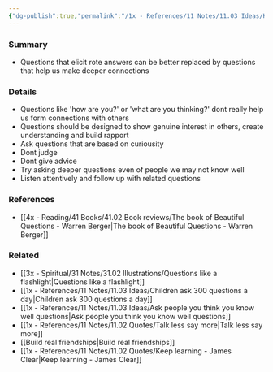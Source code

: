 ```yaml
---
{"dg-publish":true,"permalink":"/1x - References/11 Notes/11.03 Ideas/How to use questions that foster deeper connections/","title":"How to use questions that foster deeper connections","noteIcon":"","created":"2023-06-07T23:45:50.000+03:00","updated":"2024-02-14T20:18:30.364+03:00"}
---
```



### Summary
- Questions that elicit rote answers can be better replaced by questions that help us make deeper connections

### Details
- Questions like 'how are you?' or 'what are you thinking?' dont really help us form connections with others
- Questions should be designed to show genuine interest in others, create understanding and build rapport
- Ask questions that are based on curiousity
- Dont judge
- Dont give advice
- Try asking deeper questions even of people we may not know well
- Listen attentively and follow up with related questions

### References
- [[4x - Reading/41 Books/41.02 Book reviews/The book of Beautiful Questions - Warren Berger\|The book of Beautiful Questions - Warren Berger]]

### Related
- [[3x - Spiritual/31 Notes/31.02 Illustrations/Questions like a flashlight\|Questions like a flashlight]]
- [[1x - References/11 Notes/11.03 Ideas/Children ask 300 questions a day\|Children ask 300 questions a day]]
- [[1x - References/11 Notes/11.03 Ideas/Ask people you think you know well questions\|Ask people you think you know well questions]]
- [[1x - References/11 Notes/11.02 Quotes/Talk less say more\|Talk less say more]]
- [[Build real friendships\|Build real friendships]]
- [[1x - References/11 Notes/11.02 Quotes/Keep learning - James Clear\|Keep learning - James Clear]]